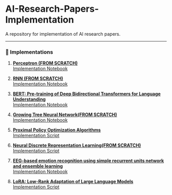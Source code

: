 # AI-Research-Papers-Implementation

A repository for implementation of AI research papers.

---

### 📄 Implementations

1. **[Perceptron (FROM SCRATCH)](https://www.geeksforgeeks.org/machine-learning/what-is-perceptron-the-simplest-artificial-neural-network/)**  
   [Implementation Notebook](Perceptron.ipynb)

2. **[RNN (FROM SCRATCH)](https://arxiv.org/abs/1808.03314)**  
   [Implementation Notebook](RNN.ipynb)

3. **[BERT: Pre-training of Deep Bidirectional Transformers for Language Understanding](https://arxiv.org/abs/1810.04805)**  
   [Implementation Notebook](BERT.ipynb)

4. **[Growing Tree Neural Network(FROM SCRATCH)](https://ieeexplore.ieee.org/document/210172)**  
   [Implementation Notebook](Growing_Tree_NN.ipynb)

5. **[Proximal Policy Optimization Algorithms](https://arxiv.org/abs/1707.06347)**  
   [Implementation Script](ppo.py)

6. **[Neural Discrete Representation Learning(FROM SCRATCH)](https://arxiv.org/abs/1711.00937)**  
   [Implementation Script](VQ_VAE_text.py)

7. **[EEG-based emotion recognition using simple recurrent units network and ensemble learning](https://www.sciencedirect.com/science/article/abs/pii/S1746809419303374)**  
   [Implementation Notebook](EEG_based_Emotion_Recoginition.ipynb)

8. **[LoRA: Low-Rank Adaptation of Large Language Models](https://arxiv.org/abs/2106.09685)**  
   [Implementation Script](lora.py)




